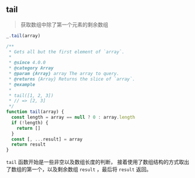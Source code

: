## tail

> 获取数组中除了第一个元素的剩余数组

```js
_.tail(array)
```

```js
/**
 * Gets all but the first element of `array`.
 *
 * @since 4.0.0
 * @category Array
 * @param {Array} array The array to query.
 * @returns {Array} Returns the slice of `array`.
 * @example
 *
 * tail([1, 2, 3])
 * // => [2, 3]
 */
function tail(array) {
  const length = array == null ? 0 : array.length
  if (!length) {
    return []
  }
  const [, ...result] = array
  return result
}
```

`tail` 函数开始是一些非空以及数组长度的判断，
接着使用了数组结构的方式取出了数组的第一个，以及剩余数组 `result` ，最后将 `result` 返回。

